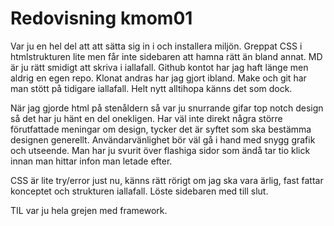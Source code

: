 ---
---
Redovisning kmom01
=========================

Var ju en hel del att att sätta sig in i och installera miljön. Greppat CSS i htmlstrukturen lite men får inte sidebaren att hamna rätt än bland annat.
MD är ju rätt smidigt att skriva i iallafall. Github kontot har jag haft länge men aldrig en egen repo. Klonat andras har jag gjort ibland. Make och git har man stött på tidigare iallafall. Helt nytt alltihopa känns det som dock.

När jag gjorde html på stenåldern så var ju snurrande gifar top notch design så det har ju hänt en del onekligen.
Har väl inte direkt några större förutfattade meningar om design, tycker det är syftet som ska bestämma designen generellt. Användarvänlighet bör väl gå i hand med snygg grafik och utseende. Man har ju svurit över flashiga sidor som ändå tar tio klick innan man hittar infon man letade efter.

CSS är lite try/error just nu, känns rätt rörigt om jag ska vara ärlig, fast fattar konceptet och strukturen iallafall. Löste sidebaren med till slut.

TIL var ju hela grejen med framework.
